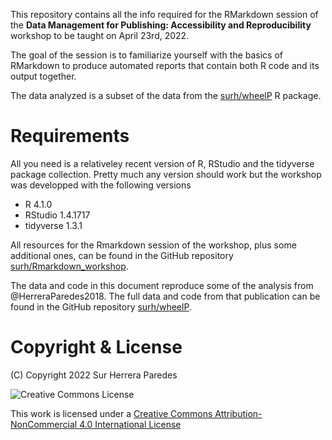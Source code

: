 This repository contains all the info required for the RMarkdown session of 
the **Data Management for Publishing: Accessibility and Reproducibility**
workshop to be taught on April 23rd, 2022.


The goal of the session is to familiarize yourself with the basics
of RMarkdown to produce automated reports that contain both R code
and its output together.

The data analyzed is a subset of the data from the
[surh/wheelP](https://github.com/surh/wheelP) R package.

# Requirements

All you need is a relativeley recent version of R, RStudio and
the tidyverse package collection. Pretty much any version should
work but the workshop was developped with the following versions

* R 4.1.0
* RStudio 1.4.1717
* tidyverse 1.3.1

All
resources for the Rmarkdown session of the workshop, plus some additional
ones, can be found in the GitHub repository
[surh/Rmarkdown_workshop](https://github.com/surh/Rmarkdown_workshop).

The data and code in this document reproduce some of the analysis from
@HerreraParedes2018. The full data and code from that publication can be found
in the GitHub repository [surh/wheelP](https://github.com/surh/wheelP).


# Copyright & License

(C) Copyright 2022 Sur Herrera Paredes

![Creative Commons License](https://i.creativecommons.org/l/by-nc/4.0/88x31.png) 

This work is licensed under a 
[Creative Commons Attribution-NonCommercial 4.0 International License](http://creativecommons.org/licenses/by-nc/4.0/)
